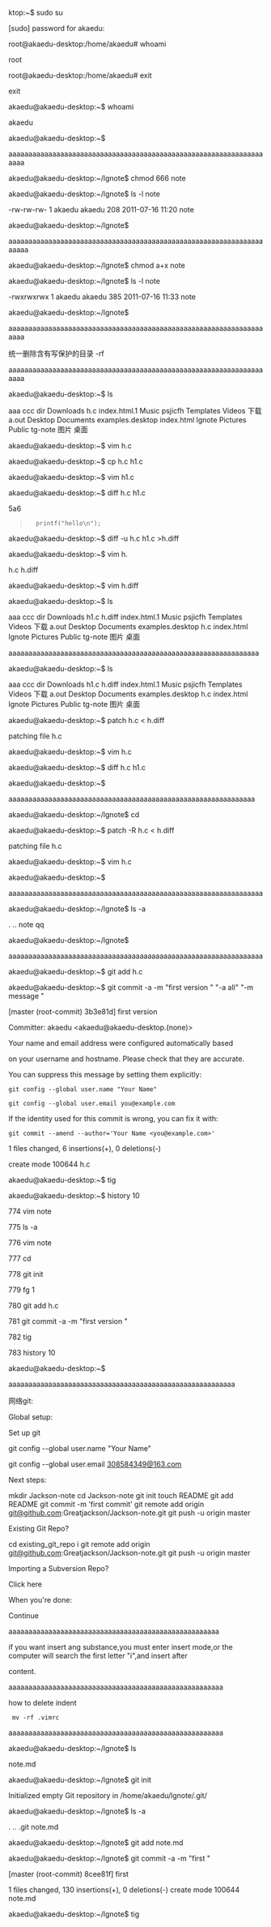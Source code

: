 ktop:~$ sudo su

[sudo] password for akaedu:

root@akaedu-desktop:/home/akaedu# whoami

root

root@akaedu-desktop:/home/akaedu# exit

exit

akaedu@akaedu-desktop:~$ whoami

akaedu

akaedu@akaedu-desktop:~$

aaaaaaaaaaaaaaaaaaaaaaaaaaaaaaaaaaaaaaaaaaaaaaaaaaaaaaaaaaaaaaaaaaaa

akaedu@akaedu-desktop:~/lgnote$ chmod 666 note

akaedu@akaedu-desktop:~/lgnote$ ls -l note

-rw-rw-rw- 1 akaedu akaedu 208 2011-07-16 11:20 note

akaedu@akaedu-desktop:~/lgnote$

aaaaaaaaaaaaaaaaaaaaaaaaaaaaaaaaaaaaaaaaaaaaaaaaaaaaaaaaaaaaaaaaaaaaa

akaedu@akaedu-desktop:~/lgnote$ chmod a+x note

akaedu@akaedu-desktop:~/lgnote$ ls -l note

-rwxrwxrwx 1 akaedu akaedu 385 2011-07-16 11:33 note

akaedu@akaedu-desktop:~/lgnote$

aaaaaaaaaaaaaaaaaaaaaaaaaaaaaaaaaaaaaaaaaaaaaaaaaaaaaaaaaaaaaaaaaaaa

统一删除含有写保护的目录   -rf

aaaaaaaaaaaaaaaaaaaaaaaaaaaaaaaaaaaaaaaaaaaaaaaaaaaaaaaaaaaaaaaaaaaa

akaedu@akaedu-desktop:~$ ls

aaa    ccc      dir        Downloads         h.c         index.html.1  Music     psjicfh  Templates  Videos  下载
a.out  Desktop  Documents  examples.desktop  index.html  lgnote        Pictures  Public   tg-note    图片    桌面

akaedu@akaedu-desktop:~$ vim h.c

akaedu@akaedu-desktop:~$ cp h.c h1.c

akaedu@akaedu-desktop:~$ vim h1.c

akaedu@akaedu-desktop:~$ diff h.c h1.c

5a6

>       printf("hello\n");

akaedu@akaedu-desktop:~$ diff -u h.c h1.c >h.diff

akaedu@akaedu-desktop:~$ vim h.

h.c     h.diff

akaedu@akaedu-desktop:~$ vim h.diff

akaedu@akaedu-desktop:~$ ls

aaa    ccc      dir        Downloads         h1.c  h.diff      index.html.1  Music     psjicfh  Templates  Videos  下载
a.out  Desktop  Documents  examples.desktop  h.c   index.html  lgnote        Pictures  Public   tg-note    图片    桌面

aaaaaaaaaaaaaaaaaaaaaaaaaaaaaaaaaaaaaaaaaaaaaaaaaaaaaaaaaaaaaaa

akaedu@akaedu-desktop:~$ ls

aaa    ccc      dir        Downloads         h1.c  h.diff      index.html.1  Music     psjicfh  Templates  Videos  下载
a.out  Desktop  Documents  examples.desktop  h.c   index.html  lgnote        Pictures  Public   tg-note    图片    桌面

akaedu@akaedu-desktop:~$ patch h.c < h.diff

patching file h.c

akaedu@akaedu-desktop:~$ vim h.c

akaedu@akaedu-desktop:~$ diff h.c h1.c

akaedu@akaedu-desktop:~$

aaaaaaaaaaaaaaaaaaaaaaaaaaaaaaaaaaaaaaaaaaaaaaaaaaaaaaaaaaaaaa

akaedu@akaedu-desktop:~/lgnote$ cd

akaedu@akaedu-desktop:~$ patch -R h.c < h.diff

patching file h.c

akaedu@akaedu-desktop:~$ vim h.c

akaedu@akaedu-desktop:~$

aaaaaaaaaaaaaaaaaaaaaaaaaaaaaaaaaaaaaaaaaaaaaaaaaaaaaaaaaaaaaaaa

akaedu@akaedu-desktop:~/lgnote$ ls -a

.  ..  note  qq

akaedu@akaedu-desktop:~/lgnote$

aaaaaaaaaaaaaaaaaaaaaaaaaaaaaaaaaaaaaaaaaaaaaaaaaaaaaaaaaaaaaaaa

akaedu@akaedu-desktop:~$ git add h.c

akaedu@akaedu-desktop:~$ git commit -a -m "first version "     "-a all"   "-m message "

[master (root-commit) 3b3e81d] first version

 Committer: akaedu <akaedu@akaedu-desktop.(none)>

Your name and email address were configured automatically based

on your username and hostname. Please check that they are accurate.

You can suppress this message by setting them explicitly:

    git config --global user.name "Your Name"

    git config --global user.email you@example.com

If the identity used for this commit is wrong, you can fix it with:

    git commit --amend --author='Your Name <you@example.com>'

 1 files changed, 6 insertions(+), 0 deletions(-)

 create mode 100644 h.c

akaedu@akaedu-desktop:~$ tig

akaedu@akaedu-desktop:~$ history 10

  774  vim note

  775  ls -a

  776  vim note

  777  cd

  778  git init

  779  fg 1

  780  git add h.c

  781  git commit -a -m "first version "

  782  tig

  783  history 10

akaedu@akaedu-desktop:~$

aaaaaaaaaaaaaaaaaaaaaaaaaaaaaaaaaaaaaaaaaaaaaaaaaaaaaaaaa

网络git:

Global setup:


 Set up git

  git config --global user.name "Your Name"

  git config --global user.email 308584349@163.com

Next steps:

  mkdir Jackson-note
  cd Jackson-note
  git init
  touch README
  git add README
  git commit -m 'first commit'
  git remote add origin git@github.com:Greatjackson/Jackson-note.git
  git push -u origin master
      

Existing Git Repo?

  cd existing_git_repo
i  git remote add origin git@github.com:Greatjackson/Jackson-note.git
  git push -u origin master
      

Importing a Subversion Repo?

  Click here
      

When you're done:

  Continue


aaaaaaaaaaaaaaaaaaaaaaaaaaaaaaaaaaaaaaaaaaaaaaaaaaaaa

if you want insert ang substance,you must enter insert mode,or the computer will search the first letter "i",and insert after

content.

aaaaaaaaaaaaaaaaaaaaaaaaaaaaaaaaaaaaaaaaaaaaaaaaaaaaaa

how to delete indent 

	 mv -rf .vimrc

aaaaaaaaaaaaaaaaaaaaaaaaaaaaaaaaaaaaaaaaaaaaaaaaaaaaaa

akaedu@akaedu-desktop:~/lgnote$ ls

note.md

akaedu@akaedu-desktop:~/lgnote$ git init 

Initialized empty Git repository in /home/akaedu/lgnote/.git/

akaedu@akaedu-desktop:~/lgnote$ ls -a 

.  ..  .git  note.md

akaedu@akaedu-desktop:~/lgnote$ git add note.md

akaedu@akaedu-desktop:~/lgnote$ git commit -a -m "first "

[master (root-commit) 8cee81f] first

 1 files changed, 130 insertions(+), 0 deletions(-)
 create mode 100644 note.md

akaedu@akaedu-desktop:~/lgnote$ tig 



